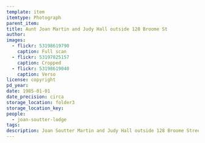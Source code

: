 ```yaml
---
template: item
itemtype: Photograph
parent_item: 
title: Aunt Joan Martin and Judy Hall outside 128 Broome St
author: 
images:
  - flickr: 53198619790
    caption: Full scan
  - flickr: 53197825157
    caption: Cropped
  - flickr: 53198619040
    caption: Verso
license: copyright
pd_year: 
date: 1985-01-01
date_precision: circa
storage_location: folder3
storage_location_key: 
people:
  - joan-soutter-lodge
tags:
description: Joan Soutter Martin and Judy Hall outside 128 Broome Street, Cottesloe, Western Australia, in the 1908s.
---
```

